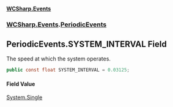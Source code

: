 #### [WCSharp.Events](README.md 'README')
### [WCSharp.Events](WCSharp.Events.md 'WCSharp.Events').[PeriodicEvents](WCSharp.Events.PeriodicEvents.md 'WCSharp.Events.PeriodicEvents')

## PeriodicEvents.SYSTEM_INTERVAL Field

The speed at which the system operates.

```csharp
public const float SYSTEM_INTERVAL = 0.03125;
```

#### Field Value
[System.Single](https://docs.microsoft.com/en-us/dotnet/api/System.Single 'System.Single')